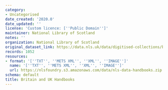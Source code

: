 ```yaml
---
category:
- Uncategorised
date_created: '2020.0'
date_updated: ''
license: 'Custom licence: [''Public Domain'']'
maintainer: National Library of Scotland
notes: ''
organization: National Library of Scotland
original_dataset_link: https://data.nls.uk/data/digitised-collections/britain-uk-handbooks/
records: 1052
resources:
- format: '[''TXT'', ''METS XML'', ''XML'', ''IMAGE'']'
  name: '[''TXT'', ''METS XML'', ''XML'', ''IMAGE'']'
  url: https://nlsfoundry.s3.amazonaws.com/data/nls-data-handbooks.zip
schema: default
title: Britain and UK Handbooks
---
```

